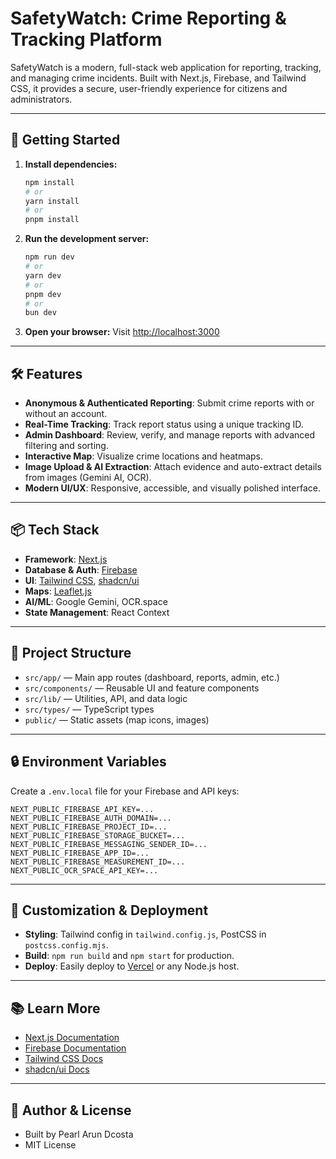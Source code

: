 # SafetyWatch: Crime Reporting & Tracking Platform

SafetyWatch is a modern, full-stack web application for reporting, tracking, and managing crime incidents. Built with Next.js, Firebase, and Tailwind CSS, it provides a secure, user-friendly experience for citizens and administrators.

---

## 🚀 Getting Started

1. **Install dependencies:**
   ```bash
   npm install
   # or
   yarn install
   # or
   pnpm install
   ```

2. **Run the development server:**
   ```bash
   npm run dev
   # or
   yarn dev
   # or
   pnpm dev
   # or
   bun dev
   ```

3. **Open your browser:**
   Visit [http://localhost:3000](http://localhost:3000)

---

## 🛠️ Features
- **Anonymous & Authenticated Reporting**: Submit crime reports with or without an account.
- **Real-Time Tracking**: Track report status using a unique tracking ID.
- **Admin Dashboard**: Review, verify, and manage reports with advanced filtering and sorting.
- **Interactive Map**: Visualize crime locations and heatmaps.
- **Image Upload & AI Extraction**: Attach evidence and auto-extract details from images (Gemini AI, OCR).
- **Modern UI/UX**: Responsive, accessible, and visually polished interface.

---

## 📦 Tech Stack
- **Framework**: [Next.js](https://nextjs.org)
- **Database & Auth**: [Firebase](https://firebase.google.com)
- **UI**: [Tailwind CSS](https://tailwindcss.com), [shadcn/ui](https://ui.shadcn.com/)
- **Maps**: [Leaflet.js](https://leafletjs.com/)
- **AI/ML**: Google Gemini, OCR.space
- **State Management**: React Context

---

## 📁 Project Structure
- `src/app/` — Main app routes (dashboard, reports, admin, etc.)
- `src/components/` — Reusable UI and feature components
- `src/lib/` — Utilities, API, and data logic
- `src/types/` — TypeScript types
- `public/` — Static assets (map icons, images)

---

## 🔒 Environment Variables
Create a `.env.local` file for your Firebase and API keys:
```
NEXT_PUBLIC_FIREBASE_API_KEY=...
NEXT_PUBLIC_FIREBASE_AUTH_DOMAIN=...
NEXT_PUBLIC_FIREBASE_PROJECT_ID=...
NEXT_PUBLIC_FIREBASE_STORAGE_BUCKET=...
NEXT_PUBLIC_FIREBASE_MESSAGING_SENDER_ID=...
NEXT_PUBLIC_FIREBASE_APP_ID=...
NEXT_PUBLIC_FIREBASE_MEASUREMENT_ID=...
NEXT_PUBLIC_OCR_SPACE_API_KEY=...
```

---

## 📝 Customization & Deployment
- **Styling**: Tailwind config in `tailwind.config.js`, PostCSS in `postcss.config.mjs`.
- **Build**: `npm run build` and `npm start` for production.
- **Deploy**: Easily deploy to [Vercel](https://vercel.com/) or any Node.js host.

---

## 📚 Learn More
- [Next.js Documentation](https://nextjs.org/docs)
- [Firebase Documentation](https://firebase.google.com/docs)
- [Tailwind CSS Docs](https://tailwindcss.com/docs)
- [shadcn/ui Docs](https://ui.shadcn.com/docs)

---

## 👤 Author & License
- Built by Pearl Arun Dcosta
- MIT License

